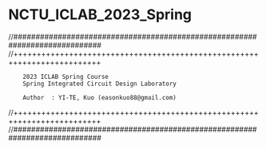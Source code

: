 # NCTU_ICLAB_2023_Spring
//############################################################################
//+++++++++++++++++++++++++++++++++++++++++++++++++++++++++++++++++++++++++
        
        2023 ICLAB Spring Course
        Spring Integrated Circuit Design Laboratory
        
        Author  : YI-TE, Kuo (easonkuo88@gmail.com) 
//+++++++++++++++++++++++++++++++++++++++++++++++++++++++++++++++++++++++++
//############################################################################
